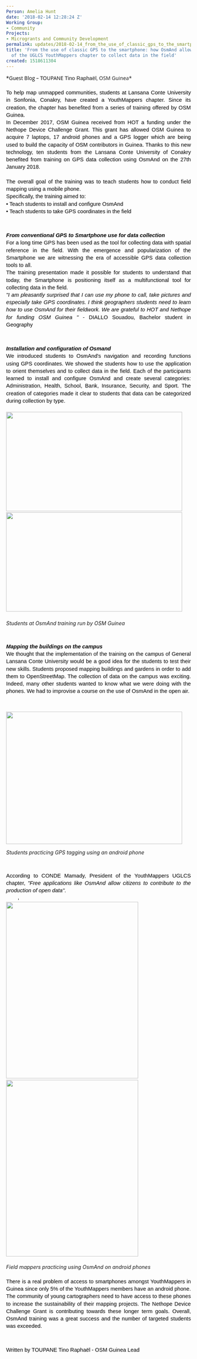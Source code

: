 ```yaml
---
Person: Amelia Hunt
date: '2018-02-14 12:28:24 Z'
Working Group:
- Community
Projects:
- Microgrants and Community Development
permalink: updates/2018-02-14_from_the_use_of_classic_gps_to_the_smartphone_how_osmand_allows_students_of_the_
title: 'From the use of classic GPS to the smartphone: how OsmAnd allows students
  of the UGLCS YouthMappers chapter to collect data in the field'
created: 1518611304
---
```

<p style="line-height: 1.38; margin-top: 0pt; margin-bottom: 0pt; text-align: justify;" dir="ltr"><span style="font-size: 11pt; font-family: Arial; color: #000000; background-color: transparent; font-weight: 400; font-style: normal; font-variant: normal; text-decoration: none; vertical-align: baseline; white-space: pre-wrap;"><span style="font-family: 'Open Sans', Arial, sans-serif; font-size: 14px; font-style: normal; font-variant-ligatures: normal; font-variant-caps: normal; font-weight: 400; text-align: start; white-space: normal;">*Guest Blog – TOUPANE&nbsp;</span></span><span style="font-family: Arial; font-size: 14.6667px; font-style: normal; font-variant-ligatures: normal; font-variant-caps: normal; font-weight: 400; white-space: pre-wrap;">Tino Raphaël</span><span style="font-family: 'Open Sans', Arial, sans-serif; font-size: 14px; font-style: normal; font-variant-ligatures: normal; font-variant-caps: normal; font-weight: 400; text-align: start; background-color: transparent;">, OSM Guinea*</span></p><p style="line-height: 1.38; margin-top: 0pt; margin-bottom: 0pt; text-align: justify;" dir="ltr">&nbsp;</p><p style="line-height: 1.38; margin-top: 0pt; margin-bottom: 0pt; text-align: justify;" dir="ltr"><span style="font-size: 11pt; font-family: Arial; color: #000000; background-color: transparent; font-weight: 400; font-style: normal; font-variant: normal; text-decoration: none; vertical-align: baseline; white-space: pre-wrap;">To help map unmapped communities, students at Lansana Conte University in Sonfonia, Conakry, have created a YouthMappers chapter. Since its creation, the chapter has benefited from a series of training offered by OSM Guinea.</span></p><p style="line-height: 1.38; margin-top: 0pt; margin-bottom: 0pt; text-align: justify;" dir="ltr"><span style="font-size: 11pt; font-family: Arial; color: #000000; background-color: transparent; font-weight: 400; font-style: normal; font-variant: normal; text-decoration: none; vertical-align: baseline; white-space: pre-wrap;">In December 2017, OSM Guinea received from HOT a funding under the Nethope Device Challenge Grant. This grant has allowed OSM Guinea to acquire 7 laptops, 17 android phones and a GPS logger which are being used to build the capacity of OSM contributors in Guinea. Thanks to this new technology, ten students from the Lansana Conte University of Conakry benefited from training on GPS data collection using OsmAnd on the 27th January 2018.</span></p><p style="line-height: 1.38; margin-top: 0pt; margin-bottom: 0pt; text-align: justify;" dir="ltr">&nbsp;</p><p style="line-height: 1.38; margin-top: 0pt; margin-bottom: 0pt; text-align: justify;" dir="ltr"><span style="font-size: 11pt; font-family: Arial; color: #000000; background-color: transparent; font-weight: 400; font-style: normal; font-variant: normal; text-decoration: none; vertical-align: baseline; white-space: pre-wrap;">The overall goal of the training was to teach students how to conduct field mapping using a mobile phone.</span></p><p style="line-height: 1.38; margin-top: 0pt; margin-bottom: 0pt; text-align: justify;" dir="ltr"><span style="font-size: 11pt; font-family: Arial; color: #000000; background-color: transparent; font-weight: 400; font-style: normal; font-variant: normal; text-decoration: none; vertical-align: baseline; white-space: pre-wrap;">Specifically, the training aimed to:</span></p><p style="line-height: 1.38; margin-top: 0pt; margin-bottom: 0pt; text-align: justify;" dir="ltr"><span style="font-size: 11pt; font-family: Arial; color: #000000; background-color: transparent; font-weight: 400; font-style: normal; font-variant: normal; text-decoration: none; vertical-align: baseline; white-space: pre-wrap;">• Teach students to install and configure OsmAnd</span></p><p style="line-height: 1.38; margin-top: 0pt; margin-bottom: 0pt; text-align: justify;" dir="ltr"><span style="font-size: 11pt; font-family: Arial; color: #000000; background-color: transparent; font-weight: 400; font-style: normal; font-variant: normal; text-decoration: none; vertical-align: baseline; white-space: pre-wrap;">• Teach students to take GPS coordinates in the field</span></p><p><strong id="docs-internal-guid-f1956980-9445-6e2d-540a-0fbc4a81f288" style="font-weight: normal;">&nbsp;</strong></p><h4 style="line-height: 1.38; margin-top: 0pt; margin-bottom: 0pt; text-align: justify;" dir="ltr"><span style="font-size: 11pt; font-family: Arial; color: #000000; background-color: transparent; font-weight: bold; font-style: italic; font-variant: normal; text-decoration: none; vertical-align: baseline; white-space: pre-wrap;">From conventional GPS to Smartphone use for data collection</span></h4><p style="line-height: 1.38; margin-top: 0pt; margin-bottom: 0pt; text-align: justify;" dir="ltr"><span style="font-size: 11pt; font-family: Arial; color: #000000; background-color: transparent; font-weight: 400; font-style: normal; font-variant: normal; text-decoration: none; vertical-align: baseline; white-space: pre-wrap;">For a long time GPS has been used as the tool for collecting data with spatial reference in the field. With the emergence and popularization of the Smartphone we are witnessing the era of accessible GPS data collection tools to all.</span></p><p style="line-height: 1.38; margin-top: 0pt; margin-bottom: 0pt; text-align: justify;" dir="ltr"><span style="font-size: 11pt; font-family: Arial; color: #000000; background-color: transparent; font-weight: 400; font-style: normal; font-variant: normal; text-decoration: none; vertical-align: baseline; white-space: pre-wrap;">The training presentation made it possible for students to understand that today, the Smartphone is positioning itself as a multifunctional tool for collecting data in the field.</span></p><address style="line-height: 1.38; margin-top: 0pt; margin-bottom: 0pt; text-align: justify;" dir="ltr"><span style="font-size: 11pt; font-family: Arial; color: #000000; background-color: transparent; font-weight: 400; font-style: italic; font-variant: normal; text-decoration: none; vertical-align: baseline; white-space: pre-wrap;">"</span><span style="font-size: 11pt; font-family: Arial; color: #000000; background-color: transparent; font-weight: 400; font-variant: normal; text-decoration: none; vertical-align: baseline; white-space: pre-wrap;">I am pleasantly surprised that I can use my phone to call, take pictures and especially take GPS coordinates. I think geographers</span><span style="font-size: 11pt; font-family: Arial; color: #000000; background-color: transparent; font-weight: 400; font-variant: normal; text-decoration: none; vertical-align: baseline; white-space: pre-wrap;"> stud</span><span style="font-size: 11pt; font-family: Arial; color: #000000; background-color: transparent; font-weight: 400; font-variant: normal; text-decoration: none; vertical-align: baseline; white-space: pre-wrap;">ents</span><span style="font-size: 11pt; font-family: Arial; color: #000000; background-color: transparent; font-weight: 400; font-variant: normal; text-decoration: none; vertical-align: baseline; white-space: pre-wrap;"> need to learn how to use OsmAnd for their fieldwork. We are grateful to HOT and Nethope for funding OSM Guinea</span><span style="font-size: 11pt; font-family: Arial; color: #000000; background-color: transparent; font-weight: 400; font-style: italic; font-variant: normal; text-decoration: none; vertical-align: baseline; white-space: pre-wrap;"> " - </span><span style="font-size: 11pt; font-family: Arial; color: #000000; background-color: transparent; font-weight: 400; font-style: normal; font-variant: normal; text-decoration: none; vertical-align: baseline; white-space: pre-wrap;">DIALLO Souadou, Bachelor student in Geography</span></address><p><strong style="font-weight: normal;">&nbsp;</strong></p><h4 style="line-height: 1.38; margin-top: 0pt; margin-bottom: 0pt; text-align: justify;" dir="ltr"><span style="font-size: 11pt; font-family: Arial; color: #000000; background-color: transparent; font-weight: bold; font-style: italic; font-variant: normal; text-decoration: none; vertical-align: baseline; white-space: pre-wrap;">Installation and configuration of Osmand</span></h4><p style="line-height: 1.38; margin-top: 0pt; margin-bottom: 0pt; text-align: justify;" dir="ltr"><span style="font-size: 11pt; font-family: Arial; color: #000000; background-color: transparent; font-weight: 400; font-style: normal; font-variant: normal; text-decoration: none; vertical-align: baseline; white-space: pre-wrap;">We introduced students to OsmAnd's navigation and recording functions using GPS coordinates. We showed the students how to use the application to orient themselves and to collect data in the field. Each of the participants learned to install and configure OsmAnd and create several categories: Administration, Health, School, Bank, Insurance, Security, and Sport. The creation of categories made it clear to students that data can be categorized during collection by type. </span></p><h5><img class="image-large" src="/sites/default/files/styles/large/public/2_2.jpg?itok=NE5Kc9L-" alt="" width="480" height="270">&nbsp; &nbsp;&nbsp;<img class="image-large" src="/sites/default/files/styles/large/public/1_0.jpg?itok=WLoSje0M" alt="" width="480" height="270"></h5><address><strong style="font-weight: normal;">Students at OsmAnd training run by OSM Guinea</strong></address><p>&nbsp;</p><h4 style="line-height: 1.38; margin-top: 0pt; margin-bottom: 0pt; text-align: justify;" dir="ltr"><span style="font-size: 11pt; font-family: Arial; color: #000000; background-color: transparent; font-weight: bold; font-style: italic; font-variant: normal; text-decoration: none; vertical-align: baseline; white-space: pre-wrap;">Mapping the buildings on the campus</span></h4><p style="line-height: 1.38; margin-top: 0pt; margin-bottom: 0pt; text-align: justify;" dir="ltr"><span style="font-size: 11pt; font-family: Arial; color: #000000; background-color: transparent; font-weight: 400; font-style: normal; font-variant: normal; text-decoration: none; vertical-align: baseline; white-space: pre-wrap;">We thought that the implementation of the training on the campus of General Lansana Conte University would be a good idea for the students to test their new skills. Students proposed mapping buildings and gardens in order to add them to OpenStreetMap. The collection of data on the campus was exciting. Indeed, many other students wanted to know what we were doing with the phones. We had to improvise a course on the use of OsmAnd in the open air.</span></p><p><strong style="font-weight: normal;">&nbsp;</strong></p><p><strong style="font-weight: normal;"><img class="image-large" src="/sites/default/files/styles/large/public/3_1.jpg?itok=fMJwLq76" alt="" width="480" height="360"></strong></p><address><strong style="font-weight: normal;">Students practicing GPS tagging using an android phone</strong></address><p>&nbsp;</p><address style="line-height: 1.38; margin-top: 0pt; margin-bottom: 0pt; text-align: justify;" dir="ltr"><span style="font-size: 11pt; font-family: Arial; color: #000000; background-color: transparent; font-weight: 400; font-style: normal; font-variant: normal; text-decoration: none; vertical-align: baseline; white-space: pre-wrap;">According to CONDE Mamady, President of the YouthMappers UGLCS chapter, </span><span style="font-size: 11pt; font-family: Arial; color: #000000; background-color: transparent; font-weight: 400; font-variant: normal; text-decoration: none; vertical-align: baseline; white-space: pre-wrap;">"Free applications like OsmAnd allow citizens to contribute to the production of open data"</span><span style="font-size: 11pt; font-family: Arial; color: #000000; background-color: transparent; font-weight: 400; font-style: normal; font-variant: normal; text-decoration: none; vertical-align: baseline; white-space: pre-wrap;">.</span></address><p style="line-height: 1.38; margin-top: 0pt; margin-bottom: 0pt; text-align: justify;" dir="ltr"><span style="font-size: 11pt; font-family: Arial; color: #000000; background-color: transparent; font-weight: 400; font-style: normal; font-variant: normal; text-decoration: none; vertical-align: baseline; white-space: pre-wrap;"> &nbsp;&nbsp;&nbsp;&nbsp;&nbsp;&nbsp;&nbsp;</span><span style="font-size: 2.25pt; font-family: 'Times New Roman'; color: #000000; background-color: #000000; font-weight: 400; font-style: normal; font-variant: normal; text-decoration: none; vertical-align: baseline; white-space: pre-wrap;">&nbsp;</span></p><p style="line-height: 1.38; margin-top: 0pt; margin-bottom: 0pt; text-align: justify;" dir="ltr"><img class="image-large" src="/sites/default/files/styles/large/public/4.jpg?itok=YxsDtHoR" alt="" width="360" height="480">&nbsp; &nbsp; &nbsp;&nbsp;<img class="image-large" src="/sites/default/files/styles/large/public/5.jpg?itok=t9Rpru93" alt="" width="360" height="480"></p><p style="line-height: 1.38; margin-top: 0pt; margin-bottom: 0pt; text-align: justify;" dir="ltr">&nbsp;</p><address style="line-height: 1.38; margin-top: 0pt; margin-bottom: 0pt; text-align: justify;" dir="ltr">Field mappers practicing using OsmAnd on android phones</address><p style="line-height: 1.38; margin-top: 0pt; margin-bottom: 0pt; text-align: justify;" dir="ltr">&nbsp;</p><p style="line-height: 1.38; margin-top: 0pt; margin-bottom: 0pt; text-align: justify;" dir="ltr"><span style="font-size: 11pt; font-family: Arial; color: #000000; background-color: transparent; font-weight: 400; font-style: normal; font-variant: normal; text-decoration: none; vertical-align: baseline; white-space: pre-wrap;">There is a real problem of access to smartphones amongst YouthMappers in Guinea since only 5% of the YouthMappers members have an android phone. The community of young cartographers need to have access to these phones to increase the sustainability of their mapping projects. The Nethope Device Challenge Grant is contributing towards these longer term goals. Overall, OsmAnd training was a great success and the number of targeted students was exceeded. </span></p><p><strong style="font-weight: normal;">&nbsp;</strong></p><p style="line-height: 1.38; margin-top: 0pt; margin-bottom: 0pt;" dir="ltr"><span style="font-size: 11pt; font-family: Arial; color: #000000; background-color: transparent; font-weight: 400; font-style: normal; font-variant: normal; text-decoration: none; vertical-align: baseline; white-space: pre-wrap;">Written by TOUPANE Tino Raphaël - </span><span style="font-size: 11pt; font-family: Arial; color: #000000; background-color: transparent; font-weight: 400; font-style: normal; font-variant: normal; text-decoration: none; vertical-align: baseline; white-space: pre-wrap;">OSM Guinea Lead</span></p>
